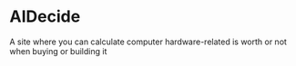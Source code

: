 # AIDecide
A site where you can calculate computer hardware-related is worth or not when buying or building it
